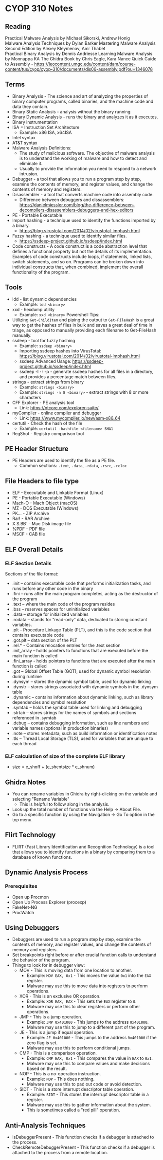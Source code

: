 # CYOP 310 Notes

## Reading
Practical Malware Analysis by Michael Sikorski, Andrew Honig    
Malware Analysis Techniques by Dylan Barker 
Mastering Malware Analysis Second Edition by Alexey Kleymenov, Amr Thabet  
Practical Binary Analysis by Dennis Andriesse 
Learning Malware Analysis by Monnappa KA 
The Ghidra Book by Chris Eagle, Kara Nance
Quick Guide to Assembly - https://leocontent.umgc.edu/content/dam/course-content/tus/cyop/cyop-310/documents/dis06-assembly.pdf?ou=1346078

## Terms
- Binary Analysis - The science and art of analyzing the properties of binary computer programs, called binaries, and the machine code and data they contain.
- Binary Static Analysis - analysis without the binary running
- Binary Dynamic Analysis - runs the binary and analyzes it as it executes.
- Binary instrumentation
- ISA = Instruction Set Architecture
    - Example: x86 ISA, x64ISA
- Intel syntax
- AT&T syntax
- Malware Analysis Definitions:
    - The study of malicious software. The objective of malware analysis is to understand the working of malware and how to detect and eliminate it. 
    - Usually to provide the information you need to respond to a network intrusion.
- Debugger - a tool that allows you to run a program step by step, examine the contents of memory, and register values, and change the contents of memory and registers.
- Disassembler - a tool that converts machine code into assembly code.
    - Difference between debuggers and dissassemblers: https://danielmiessler.com/blog/the-difference-between-decompilers-disassemblers-debuggers-and-hex-editors
- PE - Portable Executable
- Import hashing - a technique used to identify the functions imported by a binary.
    - https://blog.virustotal.com/2014/02/virustotal-imphash.html
- Fuzzy hashing - a technique used to identify similar files.
    - https://ssdeep-project.github.io/ssdeep/index.html
- Code constructs - A code construct is a code abstraction level that defines a functional property but not the details of its implementation. Examples of code constructs include loops, if statements, linked lists, switch statements, and so on. Programs can be broken down into individual constructs that, when combined, implement the overall functionality of the program.

## Tools
- ldd - list dynamic dependencies
    - Example: `ldd <binary>`
- xxd - hexdump utility
    - Example: `xxd <binary>`
Powershell Tips:
- Utilizing `Get-ChildItem` and piping the output to `Get-FileHash` is a great way to get the hashes of files in bulk and saves a great deal of time in triage, as opposed to manually providing each filename to Get-FileHash manually.
- ssdeep - tool for fuzzy hashing
    - Example: `ssdeep <binary>`
    - Importing ssdeep hashes into VirusTotal: https://blog.virustotal.com/2014/02/virustotal-imphash.html
    - ssdeep Advanced Usage: https://ssdeep-project.github.io/ssdeep/index.html
    - ssdeep -l -r -p <directory> - generate ssdeep hashes for all files in a directory, and provides a percentage match between files.
- strings - extract strings from binary
    - Example: `strings <binary>`
    - Example: `strings -n 8 <binary>` - extract strings with 8 or more characters
- CFF Explorer - PE analysis tool
    - Link: https://ntcore.com/explorer-suite/
- myCompiler - online compiler and debugger
    - Link: https://www.mycompiler.io/new/asm-x86_64
- certutil - Check the hash of the file
    - Example: `certutil -hashfile <filename> SHA1`
- RegShot - Registry comparison tool

## PE Header Structure
- PE Headers are used to identify the file as a PE file.
    - Common sections: `.text`, `.data`, `.rdata`, `.rsrc`, `.reloc`

## File Headers to file type
- ELF - Executable and Linkable Format (Linux)
- PE - Portable Executable (Windows)
- Mach-O - Mach Object (macOS)
- MZ - DOS Executable (Windows)
- PK... - ZIP Archive
- Rar! - RAR Archive
- X.S.BB` - Mac Disk image file
- %PDF - PDF file
- MSCF - CAB file

## ELF Overall Details

### ELF Section Details
Sections of the file format:
-	.init – contains executable code that performs initialization tasks, and runs before any other code in the binary
-	.fini – runs after the main program completes, acting as the destructor of the program
-	.text – where the main code of the program resides
-	.bss – reserves spaces for uninitialized variables
-	.data – storage for initialized variables
-	.rodata – stands for “read-only” data, dedicated to storing constant variables. 
-	.plt – Procedure Linkage Table (PLT), and this is the code section that contains executable code
-	.got.plt – data section of the PLT
-	.rel.* - Contains relocation entries for the .text section
-	.init_array – holds pointers to functions that are executed before the main function is called
-	.fini_array - holds pointers to functions that are executed after the main function is called
-	.got – Global Offset Table (GOT), used for dynamic symbol resolution during runtime
-	.dynsym – stores the dynamic symbol table, used for dynamic linking
-	.dynstr – stores strings associated with dynamic symbols in the .dynsym table
-	.dynamic – contains information about dynamic linking, such as library dependencies and symbol resolution
-	.symtab – holds the symbol table used for linking and debugging
-	.strtab – stores strings for the names of symbols and sections referenced in .symtab
-	.debug – contains debugging information, such as line numbers and variable names (optional in production binaries)
-	.note – stores metadata, such as build information or identification notes
-	.tls – Thread Local Storage (TLS), used for variables that are unique to each thread

### ELF calculation of size of the complete ELF library
- size = e_shoff + (e_shentsize * e_shnum)

## Ghidra Notes
- You can rename variables in Ghidra by right-clicking on the variable and selecting "Rename Variable"
    - This is helpful to follow along in the analysis.
- Look up the total number of functions via the Help -> About File.
- Go to a specific function by using the Navigation -> Go To option in the top menu.

## Flirt Technology
- FLIRT (Fast Library Identification and Recognition Technology) is a tool that allows you to identify functions in a binary by comparing them to a database of known functions.

## Dynamic Analysis Process
### Prerequisites
- Open up Procmon
- Open Up Process Explorer (procexp)
- FakeNet-NG
- ProcWatch

## Using Debuggers
- Debuggers are used to run a program step by step, examine the contents of memory, and register values, and change the contents of memory and registers.
- Set breakpoints right before or after crucial function calls to understand the behavior of the program.
- Things to look for in debugger view:
    - MOV - This is moving data from one location to another.
        - Example: `MOV EAX, 0x1` - This moves the value `0x1` into the `EAX` register.
        - Malware may use this to move data into registers to perform operations.
    - XOR - This is an exclusive OR operation.
        - Example: `XOR EAX, EAX` - This sets the `EAX` register to `0`.
        - Malware may use this to clear registers or perform other operations.
    - JMP - This is a jump operation.
        - Example: `JMP 0x401000` - This jumps to the address `0x401000`.
        - Malware may use this to jump to a different part of the program.
    - JE - This is a jump if equal operation.
        - Example: `JE 0x401000` - This jumps to the address `0x401000` if the zero flag is set.
        - Malware may use this to perform conditional jumps.
    - CMP - This is a comparison operation.
        - Example: `CMP EAX, 0x1` - This compares the value in `EAX` to `0x1`.
        - Malware may use this to compare values and make decisions based on the result.
    - NOP - This is a no-operation instruction.
        - Example: `NOP` - This does nothing.
        - Malware may use this to pad out code or avoid detection.
    - SIDT - This is a store interrupt descriptor table operation.
        - Example: `SIDT` - This stores the interrupt descriptor table in a register.
        - Malware may use this to gather information about the system.
        - This is sometimes called a "red pill" operation.

## Anti-Analysis Techniques
- IsDebuggerPresent - This function checks if a debugger is attached to the process.
- CheckRemoteDebuggerPresent - This function checks if a debugger is attached to the process from a remote location.
    
